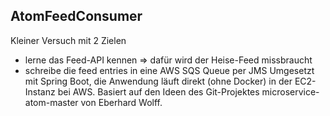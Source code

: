 ## AtomFeedConsumer
Kleiner Versuch mit 2 Zielen
- lerne das Feed-API kennen => dafür wird der Heise-Feed missbraucht
- schreibe die feed entries in eine AWS SQS Queue per JMS
Umgesetzt mit Spring Boot, die Anwendung läuft direkt (ohne Docker) in der EC2-Instanz bei AWS.
Basiert auf den Ideen des Git-Projektes microservice-atom-master von Eberhard Wolff.


